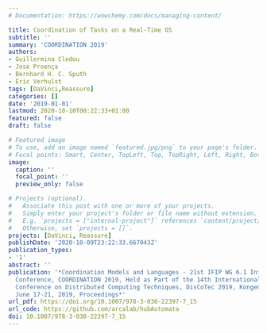 ```yaml
---
# Documentation: https://wowchemy.com/docs/managing-content/

title: Coordination of Tasks on a Real-Time OS
subtitle: ''
summary: 'COORDINATION 2019'
authors:
- Guillermina Cledou
- José Proença
- Bernhard H. C. Sputh
- Eric Verhulst
tags: [DaVinci,Reassure]
categories: []
date: '2019-01-01'
lastmod: 2020-10-10T00:22:33+01:00
featured: false
draft: false

# Featured image
# To use, add an image named `featured.jpg/png` to your page's folder.
# Focal points: Smart, Center, TopLeft, Top, TopRight, Left, Right, BottomLeft, Bottom, BottomRight.
image:
  caption: ''
  focal_point: ''
  preview_only: false

# Projects (optional).
#   Associate this post with one or more of your projects.
#   Simply enter your project's folder or file name without extension.
#   E.g. `projects = ["internal-project"]` references `content/project/deep-learning/index.md`.
#   Otherwise, set `projects = []`.
projects: [DaVinci, Reassure]
publishDate: '2020-10-09T23:22:33.667043Z'
publication_types:
- '1'
abstract: ''
publication: '*Coordination Models and Languages - 21st IFIP WG 6.1 International
  Conference, COORDINATION 2019, Held as Part of the 14th International Federated
  Conference on Distributed Computing Techniques, DisCoTec 2019, Kongens Lyngby, Denmark,
  June 17-21, 2019, Proceedings*'
url_pdf: https://doi.org/10.1007/978-3-030-22397-7_15
url_code: https://github.com/arcalab/hubAutomata
doi: 10.1007/978-3-030-22397-7_15
---
```


